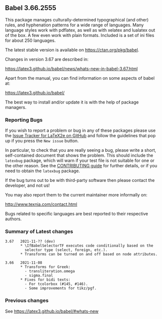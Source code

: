 ## Babel 3.66.2555

This package manages culturally-determined typographical (and other)
rules, and hyphenation patterns for a wide range of languages. Many
language styles work with pdflatex, as well as with xelatex and
lualatex out of the box. A few even work with plain formats. Included
is a set of ini files for about 250 languages.

The latest stable version is available on <https://ctan.org/pkg/babel>.

Changes in version 3.67 are described in:

https://latex3.github.io/babel/news/whats-new-in-babel-3.67.html

Apart from the manual, you can find information on some aspects of babel at:

https://latex3.github.io/babel/

The best way to install and/or update it is with the help of package
managers.

### Reporting Bugs

If you wish to report a problem or bug in any of these packages please
use the
[Issue Tracker for LaTeX2e on GitHub](https://github.com/latex3/babel/issues)
and follow the guidelines that pop up if you press the `New issue`
button.

In particular, to check that you are really seeing a bug, please write
a short, self-contained document that shows the problem. This should
include the `latexbug` package, which will warn if your test file is
not suitable for one or the other reason. See the
[CONTRIBUTING guide](https://github.com/latex3/latex2e/blob/master/CONTRIBUTING.md)
for further details, or if you need to obtain the `latexbug` package.

If the bug turns out to be with third-party software then please
contact the developer, and not us!

You may also report them to the current maintainer more informally on:

   http://www.texnia.com/contact.html

Bugs related to specific languages are best reported to their
respective authors.

### Summary of Latest changes
```
3.67   2021-11-?? (dev)
       * \IfBabelSelectorTF executes code conditionally based on the
         selector type (select, foreign, etc.).
       * Transforms can be turned on and off based on node attributes.

3.66   2021-11-08
       * Transforms for Greek:
         - transliteration.omega
         - sigma.final
       * Fixes for bidi texts:
         - For tcolorbox (#145, #146).
         - Some improvements for tikz/pgf.
```

### Previous changes

See https://latex3.github.io/babel/#whats-new
